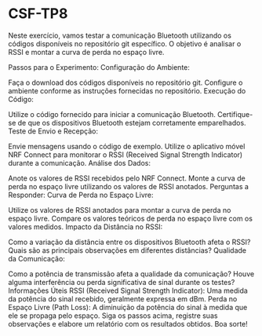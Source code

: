 # CSF-TP8

Neste exercício, vamos testar a comunicação Bluetooth utilizando os códigos disponíveis no repositório git específico. O objetivo é analisar o RSSI e montar a curva de perda no espaço livre.

Passos para o Experimento:
Configuração do Ambiente:

Faça o download dos códigos disponíveis no repositório git.
Configure o ambiente conforme as instruções fornecidas no repositório.
Execução do Código:

Utilize o código fornecido para iniciar a comunicação Bluetooth.
Certifique-se de que os dispositivos Bluetooth estejam corretamente emparelhados.
Teste de Envio e Recepção:

Envie mensagens usando o código de exemplo.
Utilize o aplicativo móvel NRF Connect para monitorar o RSSI (Received Signal Strength Indicator) durante a comunicação.
Análise dos Dados:

Anote os valores de RSSI recebidos pelo NRF Connect.
Monte a curva de perda no espaço livre utilizando os valores de RSSI anotados.
Perguntas a Responder:
Curva de Perda no Espaço Livre:

Utilize os valores de RSSI anotados para montar a curva de perda no espaço livre.
Compare os valores teóricos de perda no espaço livre com os valores medidos.
Impacto da Distância no RSSI:

Como a variação da distância entre os dispositivos Bluetooth afeta o RSSI?
Quais são as principais observações em diferentes distâncias?
Qualidade da Comunicação:

Como a potência de transmissão afeta a qualidade da comunicação?
Houve alguma interferência ou perda significativa de sinal durante os testes?
Informações Úteis
RSSI (Received Signal Strength Indicator): Uma medida da potência do sinal recebido, geralmente expressa em dBm.
Perda no Espaço Livre (Path Loss): A diminuição da potência do sinal à medida que ele se propaga pelo espaço.
Siga os passos acima, registre suas observações e elabore um relatório com os resultados obtidos. Boa sorte!

